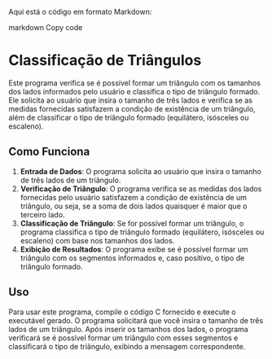 
Aqui está o código em formato Markdown:

markdown
Copy code
# Classificação de Triângulos

Este programa verifica se é possível formar um triângulo com os tamanhos dos lados informados pelo usuário e classifica o tipo de triângulo formado. Ele solicita ao usuário que insira o tamanho de três lados e verifica se as medidas fornecidas satisfazem a condição de existência de um triângulo, além de classificar o tipo de triângulo formado (equilátero, isósceles ou escaleno).

## Como Funciona

1. **Entrada de Dados**: O programa solicita ao usuário que insira o tamanho de três lados de um triângulo.
2. **Verificação de Triângulo**: O programa verifica se as medidas dos lados fornecidas pelo usuário satisfazem a condição de existência de um triângulo, ou seja, se a soma de dois lados quaisquer é maior que o terceiro lado.
3. **Classificação de Triângulo**: Se for possível formar um triângulo, o programa classifica o tipo de triângulo formado (equilátero, isósceles ou escaleno) com base nos tamanhos dos lados.
4. **Exibição de Resultados**: O programa exibe se é possível formar um triângulo com os segmentos informados e, caso positivo, o tipo de triângulo formado.

## Uso

Para usar este programa, compile o código C fornecido e execute o executável gerado. O programa solicitará que você insira o tamanho de três lados de um triângulo. Após inserir os tamanhos dos lados, o programa verificará se é possível formar um triângulo com esses segmentos e classificará o tipo de triângulo, exibindo a mensagem correspondente.
